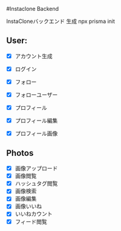 #Instaclone Backend

InstaCloneバックエンド
生成
npx prisma init

## User:

- [x] アカウント生成
- [x] ログイン
- [x] フォロー
- [x] フォローユーザー
- [x] プロフィール
- [x] プロフィール編集
- [x] プロフィール画像


## Photos
- [x] 画像アップロード
- [x] 画像閲覧
- [x] ハッシュタグ閲覧
- [x] 画像検索
- [x] 画像編集
- [x] 画像いいね
- [x] いいねカウント
- [x] フィード閲覧
